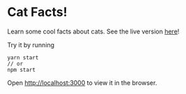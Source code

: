 # Cat Facts!

Learn some cool facts about cats. See the live version [here](https://wes337.github.io/cat-fact-fetcher/)!

Try it by running
```json5
yarn start
// or
npm start
```

Open [http://localhost:3000](http://localhost:3000) to view it in the browser.
